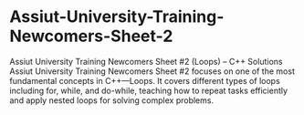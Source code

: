 # Assiut-University-Training-Newcomers-Sheet-2
Assiut University Training Newcomers Sheet #2 (Loops) – C++ Solutions Assiut University Training Newcomers Sheet #2 focuses on one of the most fundamental concepts in C++—Loops. It covers different types of loops including for, while, and do-while, teaching how to repeat tasks efficiently and apply nested loops for solving complex problems.
